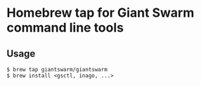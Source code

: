 # Homebrew tap for Giant Swarm command line tools

## Usage

```
$ brew tap giantswarm/giantswarm
$ brew install <gsctl, inago, ...>
```
